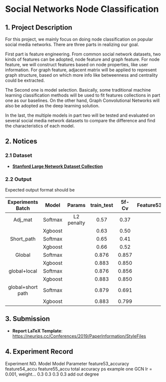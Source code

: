 # **Social Networks Node Classification**

## 1. Project Description

For this project, we mainly focus on doing node classification on popular social media networks. There are three parts in realizing our goal.

First part is feature engineering. From common social network datasets, two kinds of features can be adopted, node feature and graph feature. For node feature, we will construct features based on node properties, like user 	information. For graph feature, adjacent matrix will be applied to represent graph structure, based on which more info like betweenness and centrality could be extracted.

The Second one is model selection. Basically, some traditional machine learning classification methods will be used to fit features collections in part one as our baselines. On the other hand, Graph Convolutional Networks will also be adopted as the deep learning solution.

In the last, the multiple models in part two will be tested and evaluated on several social media network datasets to compare the difference and find the characteristics of each model.

## 2. Notices

### 2.1 Dataset

* [**Stanford Large Network Dataset Collection**](https://snap.stanford.edu/data/)

### 2.2 Output

Expected output format should be

| Experiments Batch |  Model  |   Params   | train_test | 5f-Cv | Feature53 | Feature54 | Feature55 |      |
| :---------------: | :-----: | :--------: | :--------: | :---: | :-------: | :-------: | :-------: | ---- |
|      Adj_mat      | Softmax | L2 penalty |    0.57    | 0.37  |           |           |           |      |
|                   | Xgboost |            |    0.63    | 0.50  |           |           |           |      |
|    Short_path     | Softmax |            |    0.65    | 0.41  |           |           |           |      |
|                   | Xgboost |            |    0.66    | 0.52  |           |           |           |      |
|      Global       | Softmax |            |   0.876    | 0.857 |           |           |           |      |
|                   | Xgboost |            |   0.883    | 0.850 |           |           |           |      |
|   global+local    | Softmax |            |   0.876    | 0.856 |           |           |           |      |
|                   | Xgboost |            |   0.883    | 0.850 |           |           |           |      |
| global+short path | Softmax |            |   0.879    | 0.691 |           |           |           |      |
|                   | Xgboost |            |   0.883    | 0.799 |           |           |           |      |



## 3. Submission

* **Report LaTeX Template**: https://neurips.cc/Conferences/2019/PaperInformation/StyleFiles

## 4. Experiment Record

Experiment NO.   Model         Model Parameter       feature53_accuracy   feature54_accu   feature55_accu  total accuracy        ps
example one      GCN       lr = 0.001, weight...           0.3                  0.3             0.3            0.3          add out degree
